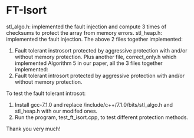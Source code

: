 # FT-Isort

stl_algo.h: implemented the fault injection and compute 3 times of checksums to protect the array from memory errors.
stl_heap.h: implemented the fault injection.
The above 2 files together implemented:
1. Fault tolerant instrosort protected by aggressive protection with and/or without memory protection.
Plus another file, correct_only.h which implemented Algorithm 5 in our paper, all the 3 files together implemented: 
2. Fault tolerant introsort protected by aggressive protection with and/or without memory protection.

To test the fault tolerant introsot:

1. Install gcc-7.1.0 and replace /include/c++/7.1.0/bits/stl_algo.h and stl_heap.h with our modifed ones.
2. Run the program, test_ft_isort.cpp, to test different protection methods.

Thank you very much!
